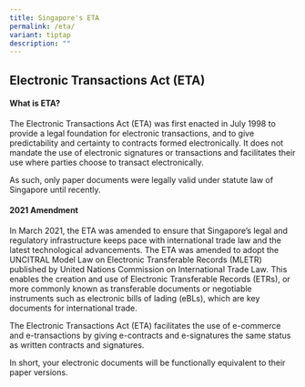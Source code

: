 ```yaml
---
title: Singapore's ETA
permalink: /eta/
variant: tiptap
description: ""
---
```

<h2><strong>Electronic Transactions Act (ETA)</strong></h2><p></p><h4>What is ETA?</h4><p>The Electronic Transactions Act (ETA) was first enacted in July 1998 to provide a legal foundation for electronic transactions, and to give predictability and certainty to contracts formed electronically. It does not mandate the use of electronic signatures or transactions and facilitates their use where parties choose to transact electronically.</p><p>As such, only paper documents were legally valid under statute law of Singapore until recently.</p><p></p><h4>2021 Amendment</h4><p>In March 2021, the ETA was amended to ensure that Singapore’s legal and regulatory infrastructure keeps pace with international trade law and the latest technological advancements. The ETA was amended to adopt the UNCITRAL Model Law on Electronic Transferable Records (MLETR) published by United Nations Commission on International Trade Law<em>. </em>This enables the creation and use of Electronic Transferable Records (ETRs), or more commonly known as transferable documents or negotiable instruments such as electronic bills of lading (eBLs), which are key documents for international trade.</p><p>The Electronic Transactions Act (ETA) facilitates the use of e-commerce and e-transactions by giving e-contracts and e-signatures the same status as written contracts and signatures. </p><p>In short, your electronic documents will be functionally equivalent to their paper versions.</p><p></p><p></p><p></p>